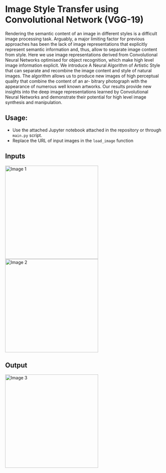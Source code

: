 # Image Style Transfer using Convolutional Network (VGG-19)

Rendering the semantic content of an image in different styles is a difficult image processing task. Arguably, a major limiting factor for previous approaches has been the lack of image representations that explicitly represent semantic information and, thus, allow to separate image content from style. Here we use image representations derived from Convolutional Neural Networks optimised for object recognition, which make high level image information explicit. We introduce A Neural Algorithm of Artistic Style that can separate and recombine the image content and style of natural images. The algorithm allows us to produce new images of high perceptual quality that combine the content of an ar- bitrary photograph with the appearance of numerous well known artworks. Our results provide new insights into the deep image representations learned by Convolutional Neural Networks and demonstrate their potential for high level image synthesis and manipulation.

## Usage:
- Use the attached Jupyter notebook attached in the repository or through `main.py` script.
- Replace the URL of input images in the `load_image` function

## Inputs
<img src="https://github.com/practice404/deep-learning/assets/74960567/107937a8-ecd2-40a3-92cd-9381f14d2139" alt="Image 1" width="300"/>
<img src="https://github.com/practice404/deep-learning/assets/74960567/ab3145d1-3577-49b5-8ec4-35c86adc62a1" alt="Image 2" width="300"/>

## Output
<img src="https://github.com/practice404/deep-learning/assets/74960567/1878dfaa-c2c7-415f-b411-e60e95fc6d7f" alt="Image 3" width="300"/>
